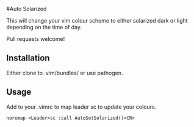 #Auto Solarized

This will change your vim colour scheme to either solarized dark or light
depending on the time of day.

Pull requests welcome!

## Installation

  Either clone to .vim/bundles/ or use pathogen.

## Usage

Add to your .vimrc to map leader sc to update your colours.

    noremap <Leader>sc :call AutoSetSolarized()<CR>
